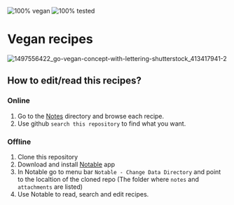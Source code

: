 ![100% vegan](https://img.shields.io/badge/VEGAN-100%25-green.svg)
![100% tested](https://img.shields.io/badge/ALL%20TESTED-100%25-green.svg)

# Vegan recipes

![1497556422_go-vegan-concept-with-lettering-shutterstock_413417941-2](https://user-images.githubusercontent.com/458654/36765018-0768e7ee-1c0e-11e8-90e0-526c49979740.jpg)


## How to edit/read this recipes?

### Online

1. Go to the [Notes](./notes) directory and browse each recipe.
2. Use github `search this repository` to find what you want.

### Offline

1. Clone this repository
2. Download and install [Notable](https://github.com/notable/notable) app
3. In Notable go to menu bar `Notable - Change Data Directory` and point to the localtion of the cloned repo (The folder where `notes` and `attachments` are listed)
4. Use Notable to read, search and edit recipes.

